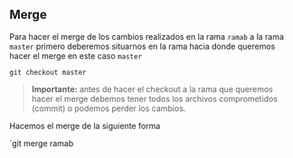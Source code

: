## Merge

Para hacer el merge de los cambios realizados en la rama `ramab` a la rama `master` primero deberemos situarnos en la rama hacia donde queremos hacer el merge en este caso `master`

`git checkout master`

> **Importante:** antes de hacer el checkout a la rama que queremos hacer el merge debemos tener todos los archivos comprometidos (commit) o podemos perder los cambios.

Hacemos el merge de la siguiente forma

`git merge ramab

